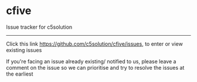 # cfive
Issue tracker for c5solution
******************************************************
Click this link https://github.com/c5solution/cfive/issues, to enter or view existing issues

If you're facing an issue already existing/ notified to us, please leave a comment on the issue so we can prioritise and try to resolve the issues at the earliest
